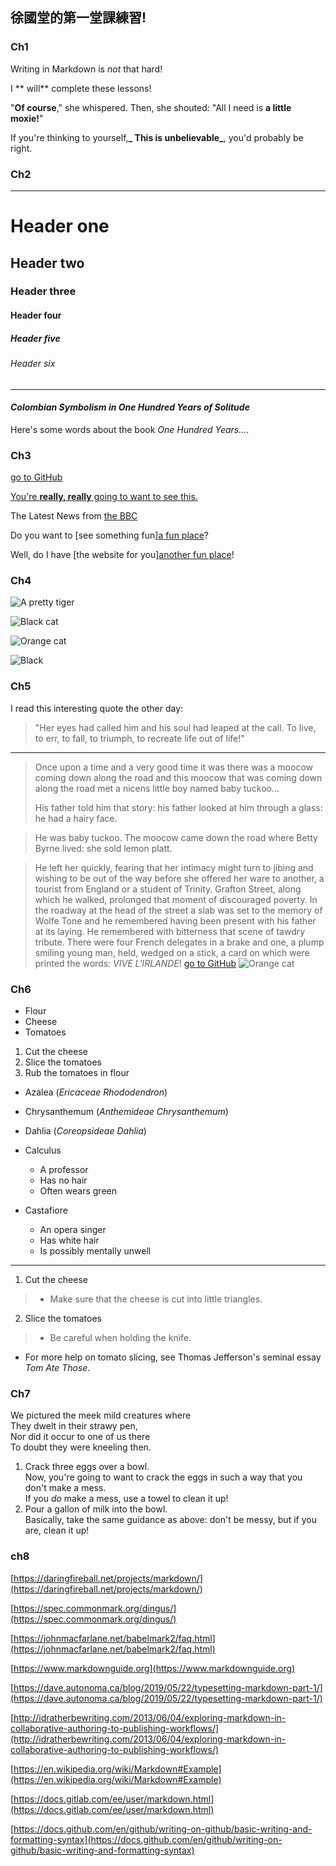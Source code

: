 ## 徐國堂的第一堂課練習!

### Ch1

Writing in Markdown is _not_ that hard!

I ** will** complete these lessons!

"**Of course**," she whispered. Then, she shouted: "All I need is **a little moxie!**"

If you're thinking to yourself,**_ This is unbelievable_**, you'd probably be right.

### Ch2

---
# Header one
## Header two
### Header three
#### Header four
##### Header five
###### Header six
---
#### _Colombian Symbolism in One Hundred Years of Solitude_

Here's some words about the book _One Hundred Years..._.

### Ch3

[go to GitHub](www.github.com)

[You're **really, really** going to want to see this.](www.dailykitten.com)

The Latest News from [the BBC](www.bbc.com/new)

Do you want to [see something fun][a fun place](www.zombo.com)?

Well, do I have [the website for you][another fun place](www.zombo.com)!

### Ch4

![A pretty tiger](https://upload.wikimedia.org/wikipedia/commons/5/56/Tiger.50.jpg)

![Black cat](https://upload.wikimedia.org/wikipedia/commons/a/a3/81_INF_DIV_SSI.jpg)

![Orange cat](http://icons.iconarchive.com/icons/google/noto-emoji-animals-nature/256/22221-cat-icon.png)

![Black](https://upload.wikimedia.org/wikipedia/commons/a/a3/81_INF_DIV_SSI.jpg)

### Ch5

I read this interesting quote the other day:

>"Her eyes had called him and his soul had leaped at the call. To live, to err, to fall, to triumph, to recreate life out of life!"

---
>Once upon a time and a very good time it was there was a moocow coming down along the road and this moocow that was coming down along the road met a nicens little boy named baby tuckoo...
>
>His father told him that story: his father looked at him through a glass: he had a hairy face.

>He was baby tuckoo. The moocow came down the road where Betty Byrne lived: she sold lemon platt.

>He left her quickly, fearing that her intimacy might turn to jibing and wishing to be out of the way before she offered her ware to another, a tourist from England or a student of Trinity. Grafton Street, along which he walked, prolonged that moment of discouraged poverty. In the roadway at the head of the street a slab was set to the memory of Wolfe Tone and he remembered having been present with his father at its laying. He remembered with bitterness that scene of tawdry tribute. There were four French delegates in a brake and one, a plump smiling young man, held, wedged on a stick, a card on which were printed the words: _VIVE L'IRLANDE_!
[go to GitHub](www.github.com)
![Orange cat](http://icons.iconarchive.com/icons/google/noto-emoji-animals-nature/256/22221-cat-icon.png)

### Ch6
- Flour
- Cheese
- Tomatoes

1. Cut the cheese
2. Slice the tomatoes
3. Rub the tomatoes in flour

* Azalea (_Ericaceae Rhododendron_)
* Chrysanthemum (_Anthemideae Chrysanthemum_)
* Dahlia (_Coreopsideae Dahlia_)

* Calculus
    - A professor
    - Has no hair
    - Often wears green
* Castafiore
    - An opera singer
    - Has white hair
    - Is possibly mentally unwell

---
1. Cut the cheese
  >* Make sure that the cheese is cut into little triangles.

2. Slice the tomatoes
  >* Be careful when holding the knife.
   * For more help on tomato slicing, see Thomas Jefferson's      seminal essay _Tom Ate Those_.


### Ch7
We pictured the meek mild creatures where  
They dwelt in their strawy pen,  
Nor did it occur to one of us there  
To doubt they were kneeling then.

1. Crack three eggs over a bowl.  
 Now, you're going to want to crack the eggs in such a way that you don't make a mess.  
 If you _do_ make a mess, use a towel to clean it up!  
2. Pour a gallon of milk into the bowl.  
Basically, take the same guidance as above: don't be messy, but if you are, clean it up!  

### ch8

[https://daringfireball.net/projects/markdown/](https://daringfireball.net/projects/markdown/)

[https://spec.commonmark.org/dingus/](https://spec.commonmark.org/dingus/)

[https://johnmacfarlane.net/babelmark2/faq.html](https://johnmacfarlane.net/babelmark2/faq.html)

[https://www.markdownguide.org](https://www.markdownguide.org)

[https://dave.autonoma.ca/blog/2019/05/22/typesetting-markdown-part-1/](https://dave.autonoma.ca/blog/2019/05/22/typesetting-markdown-part-1/)

[http://idratherbewriting.com/2013/06/04/exploring-markdown-in-collaborative-authoring-to-publishing-workflows/](http://idratherbewriting.com/2013/06/04/exploring-markdown-in-collaborative-authoring-to-publishing-workflows/)

[https://en.wikipedia.org/wiki/Markdown#Example](https://en.wikipedia.org/wiki/Markdown#Example)

[https://docs.gitlab.com/ee/user/markdown.html](https://docs.gitlab.com/ee/user/markdown.html)

[https://docs.github.com/en/github/writing-on-github/basic-writing-and-formatting-syntax](https://docs.github.com/en/github/writing-on-github/basic-writing-and-formatting-syntax)